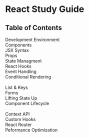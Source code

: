<h1>React Study Guide</h1>
<h2>Table of Contents</h2>
<p>
Development Environment<br>
Components<br>
JSX Syntax<br>
Props<br>
State Managment<br>
React Hooks<br>
Event Handling<br>
Conditional Rendering<br> <br>
List & Keys<br>
Forms<br>
Lifting State Up<br> 
Component Lifecycle<br><br>
Context API<br>
Custom Hooks<br>
React Router<br>
Peformance Optimization
</p>
